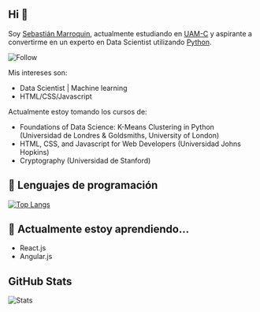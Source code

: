 ## Hi 👋

Soy <a href="https://github.com/SebastianMM-96">Sebastián Marroquin</a>, actualmente estudiando en <a href="http://www.cua.uam.mx/">UAM-C</a> y aspirante a convertirme en un experto en Data Scientist utilizando <a href="https://www.python.org/">Python</a>.

![Follow](https://img.shields.io/github/followers/SebastianMM-96?label=Sigueme%21&logoColor=blue&style=social)

Mis intereses son:

- Data Scientist | Machine learning
- HTML/CSS/Javascript

Actualmente estoy tomando los cursos de:

- Foundations of Data Science: K-Means Clustering in Python (Universidad de Londres & Goldsmiths, University of London)
- HTML, CSS, and Javascript for Web Developers (Universidad Johns Hopkins)
- Cryptography (Universidad de Stanford)


## :rocket: Lenguajes de programación

[![Top Langs](https://github-readme-stats.vercel.app/api/top-langs/?username=SebastianMM-96)](https://github.com/SebastianMM-96/github-readme-stats)

## 🌱 Actualmente estoy aprendiendo...

- React.js
- Angular.js

## GitHub Stats

![Stats](https://github-readme-stats.vercel.app/api?username=SebastianMM-96&show_icons=true&theme=vue)


